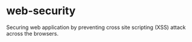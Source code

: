 # web-security
Securing web application by preventing cross site scripting (XSS) attack across the browsers.
